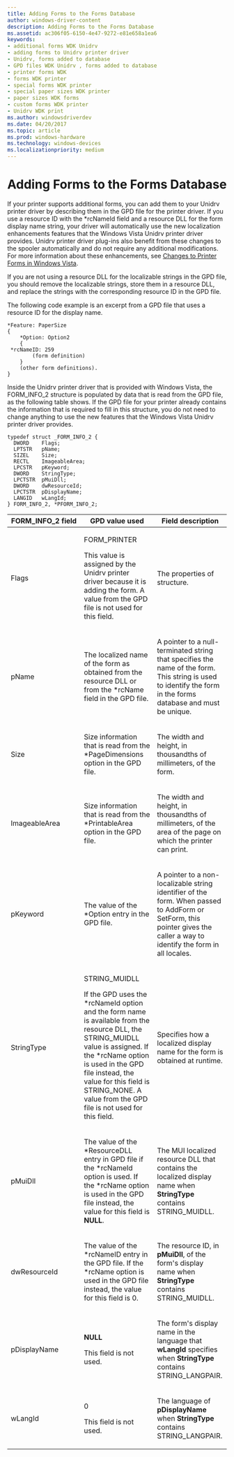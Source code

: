 ```yaml
---
title: Adding Forms to the Forms Database
author: windows-driver-content
description: Adding Forms to the Forms Database
ms.assetid: ac306f05-6150-4e47-9272-e81e658a1ea6
keywords:
- additional forms WDK Unidrv
- adding forms to Unidrv printer driver
- Unidrv, forms added to database
- GPD files WDK Unidrv , forms added to database
- printer forms WDK
- forms WDK printer
- special forms WDK printer
- special paper sizes WDK printer
- paper sizes WDK forms
- custom forms WDK printer
- Unidrv WDK print
ms.author: windowsdriverdev
ms.date: 04/20/2017
ms.topic: article
ms.prod: windows-hardware
ms.technology: windows-devices
ms.localizationpriority: medium
---
```


# Adding Forms to the Forms Database


If your printer supports additional forms, you can add them to your Unidrv printer driver by describing them in the GPD file for the printer driver. If you use a resource ID with the \*rcNameId field and a resource DLL for the form display name string, your driver will automatically use the new localization enhancements features that the Windows Vista Unidrv printer driver provides. Unidrv printer driver plug-ins also benefit from these changes to the spooler automatically and do not require any additional modifications. For more information about these enhancements, see [Changes to Printer Forms in Windows Vista](changes-to-printer-forms-in-windows-vista.md).

If you are not using a resource DLL for the localizable strings in the GPD file, you should remove the localizable strings, store them in a resource DLL, and replace the strings with the corresponding resource ID in the GPD file.

The following code example is an excerpt from a GPD file that uses a resource ID for the display name.

```
*Feature: PaperSize
{
    *Option: Option2
    {
 *rcNameID: 259
        (form definition)
    }
    (other form definitions).
}
```

Inside the Unidrv printer driver that is provided with Windows Vista, the FORM\_INFO\_2 structure is populated by data that is read from the GPD file, as the following table shows. If the GPD file for your printer already contains the information that is required to fill in this structure, you do not need to change anything to use the new features that the Windows Vista Unidrv printer driver provides.

```
typedef struct _FORM_INFO_2 { 
  DWORD    Flags; 
  LPTSTR   pName; 
  SIZEL    Size; 
  RECTL    ImageableArea;
  LPCSTR   pKeyword;
  DWORD    StringType;
  LPCTSTR  pMuiDll;
  DWORD    dwResourceId;
  LPCTSTR  pDisplayName;
  LANGID   wLangId; 
} FORM_INFO_2, *PFORM_INFO_2;
```

<table>
<colgroup>
<col width="33%" />
<col width="33%" />
<col width="33%" />
</colgroup>
<thead>
<tr class="header">
<th>FORM_INFO_2 field</th>
<th>GPD value used</th>
<th>Field description</th>
</tr>
</thead>
<tbody>
<tr class="odd">
<td><p>Flags</p></td>
<td><p>FORM_PRINTER</p>
<p>This value is assigned by the Unidrv printer driver because it is adding the form. A value from the GPD file is not used for this field.</p></td>
<td><p>The properties of structure.</p></td>
</tr>
<tr class="even">
<td><p>pName</p></td>
<td><p>The localized name of the form as obtained from the resource DLL or from the *rcName field in the GPD file.</p></td>
<td><p>A pointer to a null-terminated string that specifies the name of the form. This string is used to identify the form in the forms database and must be unique.</p></td>
</tr>
<tr class="odd">
<td><p>Size</p></td>
<td><p>Size information that is read from the *PageDimensions option in the GPD file.</p></td>
<td><p>The width and height, in thousandths of millimeters, of the form.</p></td>
</tr>
<tr class="even">
<td><p>ImageableArea</p></td>
<td><p>Size information that is read from the *PrintableArea option in the GPD file.</p></td>
<td><p>The width and height, in thousandths of millimeters, of the area of the page on which the printer can print.</p></td>
</tr>
<tr class="odd">
<td><p>pKeyword</p></td>
<td><p>The value of the *Option entry in the GPD file.</p></td>
<td><p>A pointer to a non-localizable string identifier of the form. When passed to AddForm or SetForm, this pointer gives the caller a way to identify the form in all locales.</p></td>
</tr>
<tr class="even">
<td><p>StringType</p></td>
<td><p>STRING_MUIDLL</p>
<p>If the GPD uses the *rcNameId option and the form name is available from the resource DLL, the STRING_MUIDLL value is assigned. If the *rcName option is used in the GPD file instead, the value for this field is STRING_NONE. A value from the GPD file is not used for this field.</p></td>
<td><p>Specifies how a localized display name for the form is obtained at runtime.</p></td>
</tr>
<tr class="odd">
<td><p>pMuiDll</p></td>
<td><p>The value of the *ResourceDLL entry in GPD file if the *rcNameId option is used. If the *rcName option is used in the GPD file instead, the value for this field is <strong>NULL</strong>.</p></td>
<td><p>The MUI localized resource DLL that contains the localized display name when <strong>StringType</strong> contains STRING_MUIDLL.</p></td>
</tr>
<tr class="even">
<td><p>dwResourceId</p></td>
<td><p>The value of the *rcNameID entry in the GPD file. If the *rcName option is used in the GPD file instead, the value for this field is 0.</p></td>
<td><p>The resource ID, in <strong>pMuiDll</strong>, of the form's display name when <strong>StringType</strong> contains STRING_MUIDLL.</p></td>
</tr>
<tr class="odd">
<td><p>pDisplayName</p></td>
<td><p><strong>NULL</strong></p>
<p>This field is not used.</p></td>
<td><p>The form's display name in the language that <strong>wLangId</strong> specifies when <strong>StringType</strong> contains STRING_LANGPAIR.</p></td>
</tr>
<tr class="even">
<td><p>wLangId</p></td>
<td><p>0</p>
<p>This field is not used.</p></td>
<td><p>The language of <strong>pDisplayName</strong> when <strong>StringType</strong> contains STRING_LANGPAIR.</p></td>
</tr>
</tbody>
</table>

 

 

 




